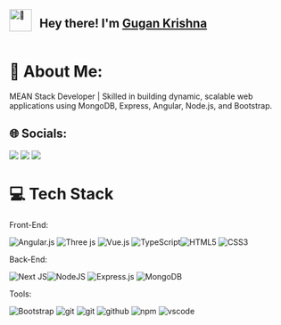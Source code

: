 <img alt="👋" src="./assets/hand-wave.gif" width='40' style="vertical-align: middle;"/>
 <h2 style="display: inline-block; vertical-align: middle; margin-left: 10px;">Hey there! I'm <a href="https://github.com/buqiyuan](http://www.linkedin.com/in/gugan-krishna-a1a242254" target="_blank">Gugan Krishna</a></h2>

# 💫 About Me:
MEAN Stack Developer | Skilled in building dynamic, scalable web applications using MongoDB, Express, Angular, Node.js, and Bootstrap.

## 🌐 Socials:
  <a target="_blank" href="http://www.linkedin.com/in/gugan-krishna-a1a242254"><img src="https://img.shields.io/badge/LinkedIn-0077B5?style=for-the-badge&logo=linkedin&logoColor=white" /></a>
  <a target="_blank" href="mailto:krishnagugan00@gmail.com"><img src="https://img.shields.io/badge/Gmail-D14836?style=for-the-badge&logo=gmail&logoColor=white" /></a>
  <a target="_blank" href="https://github.com/gugankrishna04"><img src="https://img.shields.io/badge/GitHub-100000?style=for-the-badge&logo=github&logoColor=white" /></a>

# 💻 Tech Stack

Front-End:

![Angular.js](https://img.shields.io/badge/angular.js-%23E23237.svg?style=for-the-badge&logo=angularjs&logoColor=white) ![Three js](https://img.shields.io/badge/threejs-black?style=for-the-badge&logo=three.js&logoColor=white) ![Vue.js](https://img.shields.io/badge/vue.js-%2335495e.svg?style=for-the-badge&logo=vuedotjs&logoColor=%234FC08D) ![TypeScript](https://img.shields.io/badge/typescript-%23007ACC.svg?style=for-the-badge&logo=typescript&logoColor=white)![HTML5](https://img.shields.io/badge/html5-%23E34F26.svg?style=for-the-badge&logo=html5&logoColor=white) ![CSS3](https://img.shields.io/badge/css3-%231572B6.svg?style=for-the-badge&logo=css3&logoColor=white)

Back-End:

![Next JS](https://img.shields.io/badge/Next-black?style=for-the-badge&logo=next.js&logoColor=white)![NodeJS](https://img.shields.io/badge/node.js-6DA55F?style=for-the-badge&logo=node.js&logoColor=white) ![Express.js](https://img.shields.io/badge/express.js-%23404d59.svg?style=for-the-badge&logo=express&logoColor=%2361DAFB) ![MongoDB](https://img.shields.io/badge/MongoDB-%234ea94b.svg?style=for-the-badge&logo=mongodb&logoColor=white) 

Tools:

![Bootstrap](https://img.shields.io/badge/bootstrap-%238511FA.svg?style=for-the-badge&logo=bootstrap&logoColor=white) 
    <img src="https://img.shields.io/badge/netlify-%23000000.svg?style=for-the-badge&logo=netlify&logoColor=#00C7B7" alt="git"/>
    <img src="https://img.shields.io/badge/vercel-%23000000.svg?style=for-the-badge&logo=vercel&logoColor=whit" alt="git"/>
    <img src="https://img.shields.io/badge/GitHub-100000?style=for-the-badge&logo=github&logoColor=white" alt="github"/>
    <img src="https://img.shields.io/badge/NPM-%23000000.svg?style=for-the-badge&logo=npm&logoColor=white" alt="npm">
    <img src="https://img.shields.io/badge/Visual%20Studio-5C2D91.svg?style=for-the-badge&logo=visual-studio&logoColor=white" alt="vscode"/>

<!-- Proudly created with GPRM ( https://gprm.itsvg.in ) -->
